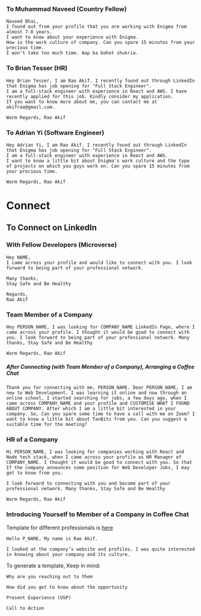 ### To Muhammad Naveed (Country Fellow)
```
Naveed Bhai,
I found out from your profile that you are working with Enigma from almost 7-8 years.
I want to know about your experience with Enigma.
How is the work culture of company. Can you spare 15 minutes from your precious time.
I won't take too much time. Aap ka bohot shukria.

```

### To Brian Tesser (HR)
```
Hey Brian Tesser, I am Rao Akif. I recently found out through LinkedIn that Enigma has job opening for "Full Stack Engineer".
I am a full-stack engineer with experience in React and AWS. I have recently applied for this job. Kindly consider my application.
If you want to know more about me, you can contact me at akifrao@gmail.com.

Warm Regards, Rao Akif
```

### To Adrian Yi (Software Engineer)
```
Hey Adrian Yi, I am Rao Akif. I recently found out through LinkedIn that Enigma has job opening for "Full Stack Engineer".
I am a full-stack engineer with experience in React and AWS.
I want to know a little bit about Enigma's work culture and the type of projects on which you guys work on. Can you spare 15 minutes from your precious time.

Warm Regards, Rao Akif
```


# Connect

## To Connect on LinkedIn

### With Fellow Developers (Microverse)
```
Hey NAME,
I came across your profile and would like to connect with you. I look forward to being part of your professional network.

Many thanks,
Stay Safe and Be Healthy

Regards,
Rao Akif
```

### Team Member of a Company
```
Hey PERSON_NAME, I was looking for COMPANY_NAME LinkedIn Page, where I came across your profile. I thought it would be good to connect with you. I look forward to being part of your professional network. Many thanks, Stay Safe and Be Healthy

Warm Regards, Rao Akif
```
##### After Connecting (with Team Member of a Company), Arranging a Coffee Chat
```
Thank you for connecting with me, PERSON_NAME. Dear PERSON_NAME, I am new to Web Development. I was learning it online and now through an online school, I started searching for jobs, a few days ago, when I came across COMPANY_NAME and your profile and CUSTOMISE WHAT I FOUND ABOUT COMPANY. After which I am a little bit interested in your company. So, Can you spare some time to have a call with me on Zoom? I want to know a little bit about TanBits from you. Can you suggest a suitable time for the meeting?
```

### HR of a Company
```
Hi PERSON_NAME, I was looking for companies working with React and Node tech stack, when I came across your profile as HR Manager of COMPANY_NAME. I thought it would be good to connect with you. So that If the company announces some position for Web Developer Jobs, I may get to know from you.

I look forward to connecting with you and become part of your professional network. Many thanks, Stay Safe and Be Healthy

Warm Regards, Rao Akif
```

### Introducing Yourself to Member of a Company in Coffee Chat
Template for different professionals is [here](https://docs.google.com/document/d/1t77Nq4f8A0cpOq1pauJ68j2CuwbLalrx53eEyhVMmpA/edit#heading=h.lp76uauiuehc)
```
Hello P_NAME, My name is Rao Akif.

I looked at the company’s website and profiles. I was quite interested in knowing about your company and its culture.
```

To generate a template, Keep in mind:
```
Why are you reaching out to them

How did you get to know about the opportunity

Present Experience (USP)

Call to Action
```
